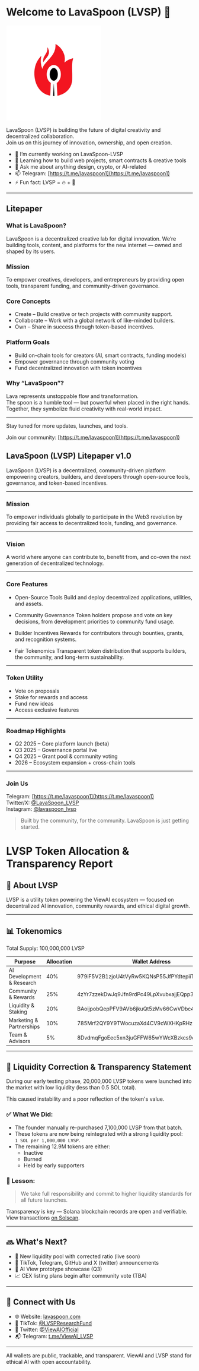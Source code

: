 # Welcome to LavaSpoon (LVSP) 👋

![LavaSpoon Logo](https://github.com/LavaSpoon-LVSP/LavaSpoon-LVSP/blob/38d9415f4bac42ea2090171745f682e625748c25/logo.png)

LavaSpoon (LVSP) is building the future of digital creativity and decentralized collaboration.  
Join us on this journey of innovation, ownership, and open creation.

- 🔭 I’m currently working on LavaSpoon-LVSP
- 🌱 Learning how to build web projects, smart contracts & creative tools
- 💬 Ask me about anything design, crypto, or AI-related
- 📫 Telegram: [https://t.me/lavaspoon1](https://t.me/lavaspoon1)
- ⚡ Fun fact: LVSP = 🔥 + 🥄

---

## Litepaper

### What is LavaSpoon?

LavaSpoon is a decentralized creative lab for digital innovation. We’re building tools, content, and platforms for the new internet — owned and shaped by its users.

### Mission

To empower creatives, developers, and entrepreneurs by providing open tools, transparent funding, and community-driven governance.

### Core Concepts

- Create – Build creative or tech projects with community support.
- Collaborate – Work with a global network of like-minded builders.
- Own – Share in success through token-based incentives.

### Platform Goals

- Build on-chain tools for creators (AI, smart contracts, funding models)  
- Empower governance through community voting  
- Fund decentralized innovation with token incentives  

### Why “LavaSpoon”?

Lava represents unstoppable flow and transformation.  
The spoon is a humble tool — but powerful when placed in the right hands.  
Together, they symbolize fluid creativity with real-world impact.

---

Stay tuned for more updates, launches, and tools.

Join our community: [https://t.me/lavaspoon1](https://t.me/lavaspoon1)


## LavaSpoon (LVSP) Litepaper v1.0

LavaSpoon (LVSP) is a decentralized, community-driven platform empowering creators, builders, and developers through open-source tools, governance, and token-based incentives.

---

### Mission
To empower individuals globally to participate in the Web3 revolution by providing fair access to decentralized tools, funding, and governance.

---

### Vision
A world where anyone can contribute to, benefit from, and co-own the next generation of decentralized technology.

---

### Core Features

- Open-Source Tools 
  Build and deploy decentralized applications, utilities, and assets.

- Community Governance 
  Token holders propose and vote on key decisions, from development priorities to community fund usage.

- Builder Incentives
  Rewards for contributors through bounties, grants, and recognition systems.

- Fair Tokenomics 
  Transparent token distribution that supports builders, the community, and long-term sustainability.

---

### Token Utility

- Vote on proposals  
- Stake for rewards and access
- Fund new ideas 
- Access exclusive features

---

### Roadmap Highlights

- Q2 2025 – Core platform launch (beta)  
- Q3 2025 – Governance portal live  
- Q4 2025 – Grant pool & community voting  
- 2026 – Ecosystem expansion + cross-chain tools

---

### Join Us

Telegram: [https://t.me/lavaspoon1](https://t.me/lavaspoon1)  
Twitter/X: [@LavaSpoon_LVSP](https://twitter.com/LavaSpoon_LVSP)  
Instagram: [@lavaspoon_lvsp](https://www.instagram.com/lavaspoon_lvsp/profilecard/?igsh=YXFjcGN6ZWVxd2pk)


> Built by the community, for the community. LavaSpoon is just getting started.


# LVSP Token Allocation & Transparency Report

## 🧠 About LVSP

LVSP is a utility token powering the ViewAI ecosystem — focused on decentralized AI innovation, community rewards, and ethical digital growth.

---

## 📊 Tokenomics

Total Supply: 100,000,000 LVSP

| Purpose                   | Allocation | Wallet Address                                               |
|---------------------------|------------|--------------------------------------------------------------|
| AI Development & Research | 40%        | 979iF5V2B1zjoU4tVyRw5KQNsP55JfPYdtepiiT4UnDi                 |
| Community & Rewards       | 25%        | 4zYr7zzekDwJq9Jfn9rdPc49LpXvubxajjEQpp3EWBoa                 |
| Liquidity & Staking       | 20%        | BAoijpobQepPFV9AVb6jkuQt5zMv66CwVDbc44kRpMas                 |
| Marketing & Partnerships  | 10%        | 785Mrf2QY9Y9TWocuzaXd4CV9cWXHKpRHz7PFzYjmmnD                 |
| Team & Advisors           | 5%         | 8DvdmqFgoEec5xn3juGFFW65wYWcXBzkcs9cReYLK6DX                 |

---

## 🔁 Liquidity Correction & Transparency Statement

During our early testing phase, 20,000,000 LVSP tokens were launched into the market with low liquidity (less than 0.5 SOL total).

This caused instability and a poor reflection of the token's value.

### ✅ What We Did:
- The founder manually re-purchased 7,100,000 LVSP from that batch.
- These tokens are now being reintegrated with a strong liquidity pool:  
  `1 SOL per 1,000,000 LVSP`.
- The remaining 12.9M tokens are either:
  - Inactive
  - Burned
  - Held by early supporters

### 📌 Lesson:
> We take full responsibility and commit to higher liquidity standards for all future launches.

Transparency is key — Solana blockchain records are open and verifiable. View transactions [on Solscan](https://solscan.io).

---

## 🔜 What's Next?

- 🔄 New liquidity pool with corrected ratio (live soon)
- 📱 TikTok, Telegram, GitHub and X (twitter) announcements
- 🧠 AI View prototype showcase (Q3)
- 📈 CEX listing plans begin after community vote (TBA)

---

## 🔗 Connect with Us

- 🌐 Website: [lavaspoon.com](https://lavaspoon.com)
- 📲 TikTok: [@LVSPResearchFund](https://www.tiktok.com/@lavaspoon1?_t=ZN-8vOWWSaLmHW&_r=1)
- 🧵 Twitter: [@ViewAIOfficial](https://x.com/LavaSpoon_LVSP?t=tfyDfLknDWbdgvvW5oiAdw&s=08)
- 📬 Telegram: [t.me/ViewAI_LVSP](https://t.me/boost/lavaspoon1)

---

All wallets are public, trackable, and transparent. ViewAI and LVSP stand for ethical AI with open accountability.
